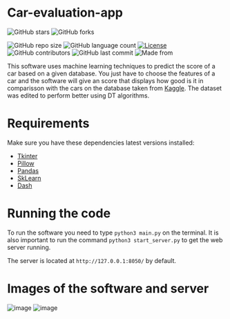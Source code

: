 # **Car-evaluation-app**

![GitHub stars](https://img.shields.io/github/stars/SRojas28/Car-evaluation-app?style=social)
![GitHub forks](https://img.shields.io/github/forks/SRojas28/Car-evaluation-app?label=Fork&style=social)

![GitHub repo size](https://img.shields.io/github/repo-size/SRojas28/Car-evaluation-app?label=Repo%20Size)
![GitHub language count](https://img.shields.io/github/languages/count/SRojas28/Car-evaluation-app?label=Languages)
[![License](https://img.shields.io/badge/License-Apache%202.0-blue.svg)](https://opensource.org/licenses/Apache-2.0)
![GitHub contributors](https://img.shields.io/github/contributors/SRojas28/Car-evaluation-app)
![GitHub last commit](https://img.shields.io/github/last-commit/SRojas28/Car-evaluation-app)
![Made from](https://img.shields.io/badge/From-Colombia-Yellow)

This software uses machine learning techniques to predict the score of a car based on a given database. You just have to choose the features of a car and the software will give an score that displays how good is it in comparisson with the cars on the database taken from [Kaggle](https://www.kaggle.com/datasets/elikplim/car-evaluation-data-set). The dataset was edited to perform better using DT algorithms.

# Requirements
Make sure you have these dependencies latest versions installed:

- [Tkinter](https://docs.python.org/3/library/tk.html)
- [Pillow](https://pillow.readthedocs.io/en/stable/)
- [Pandas](https://pandas.pydata.org/docs/)
- [SkLearn](https://scikit-learn.org/stable/modules/generated/sklearn.tree.DecisionTreeClassifier.html)
- [Dash](https://dash.plotly.com/)

# Running the code
To run the software you need to type ``` python3 main.py ``` on the terminal. It is also important to run the command ``` python3 start_server.py ``` to get the web server running.

The server is located at ``` http://127.0.0.1:8050/ ``` by default.

# Images of the software and server

![image](https://user-images.githubusercontent.com/62435399/218929197-9ffa5991-c7d6-4cd0-a8ff-9cc719b31e32.png)
![image](https://user-images.githubusercontent.com/62435399/218929345-afbf2f0f-9e92-40fe-8b94-ea9dde08315f.png)
